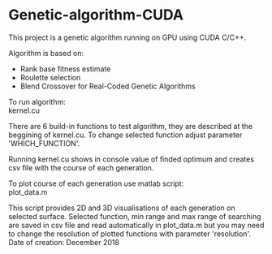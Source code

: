 # Genetic-algorithm-CUDA
This project is a genetic algorithm running on GPU using CUDA C/C++.

Algorithm is based on:
- Rank base fitness estimate
- Roulette selection
- Blend Crossover for Real-Coded Genetic Algorithms

To run algorithm:  
  kernel.cu

There are 6 build-in functions to test algorithm, they are described at the beggining of kernel.cu. To change selected function adjust parameter 'WHICH_FUNCTION'.

Running kernel.cu shows in console value of finded optimum and creates csv file with the course of each generation.

To plot course of each generation use matlab script:  
  plot_data.m
  
This script provides 2D and 3D visualisations of each generation on selected surface.
Selected function, min range and max range of searching are saved in csv file and read automatically in plot_data.m but you may need to change the resolution of plotted functions with parameter 'resolution'.
 
Date of creation: December 2018
